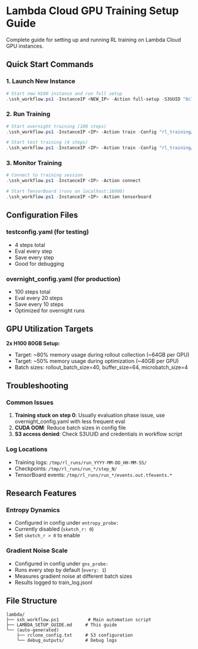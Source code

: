 # Lambda Cloud GPU Training Setup Guide

Complete guide for setting up and running RL training on Lambda Cloud GPU instances.

## Quick Start Commands

### 1. Launch New Instance
```powershell
# Start new H100 instance and run full setup
.\ssh_workflow.ps1 -InstanceIP <NEW_IP> -Action full-setup -S3UUID "8c7f7fd3-ba01-40d8-b3dd-92090e4b3b0a"
```

### 2. Run Training
```powershell
# Start overnight training (100 steps)
.\ssh_workflow.ps1 -InstanceIP <IP> -Action train -Config "rl_training/cfg/overnight_config.yaml"

# Start test training (4 steps)  
.\ssh_workflow.ps1 -InstanceIP <IP> -Action train -Config "rl_training/cfg/testconfig.yaml"
```

### 3. Monitor Training
```powershell
# Connect to training session
.\ssh_workflow.ps1 -InstanceIP <IP> -Action connect

# Start TensorBoard (runs on localhost:16006)
.\ssh_workflow.ps1 -InstanceIP <IP> -Action tensorboard
```

## Configuration Files

### testconfig.yaml (for testing)
- 4 steps total
- Eval every step
- Save every step  
- Good for debugging

### overnight_config.yaml (for production)
- 100 steps total
- Eval every 20 steps
- Save every 10 steps
- Optimized for overnight runs

## GPU Utilization Targets

**2x H100 80GB Setup:**
- Target: ~80% memory usage during rollout collection (~64GB per GPU)
- Target: ~50% memory usage during optimization (~40GB per GPU)
- Batch sizes: rollout_batch_size=40, buffer_size=64, microbatch_size=4

## Troubleshooting

### Common Issues
1. **Training stuck on step 0**: Usually evaluation phase issue, use overnight_config.yaml with less frequent eval
2. **CUDA OOM**: Reduce batch sizes in config file
3. **S3 access denied**: Check S3UUID and credentials in workflow script

### Log Locations
- Training logs: `/tmp/rl_runs/run_YYYY-MM-DD_HH-MM-SS/`
- Checkpoints: `/tmp/rl_runs/run_*/step_N/` 
- TensorBoard events: `/tmp/rl_runs/run_*/events.out.tfevents.*`

## Research Features

### Entropy Dynamics
- Configured in config under `entropy_probe:`
- Currently disabled (`sketch_r: 0`)
- Set `sketch_r > 0` to enable

### Gradient Noise Scale  
- Configured in config under `gns_probe:`
- Runs every step by default (`every: 1`)
- Measures gradient noise at different batch sizes
- Results logged to train_log.jsonl

## File Structure
```
lambda/
├── ssh_workflow.ps1           # Main automation script
├── LAMBDA_SETUP_GUIDE.md     # This guide
└── (auto-generated)
    ├── rclone_config.txt     # S3 configuration
    └── debug_outputs/        # Debug logs
```